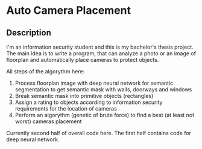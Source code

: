 # Auto Camera Placement

## Description

I'm an information security student and this is my bachelor's thesis project. The main idea is to write a program, 
that can analyze a photo or an image of floorplan and automatically place cameras to protect objects.

All steps of the algorythm here:

1. Process floorplan image with deep neural network for semantic segmentation to get semantic mask with walls,
doorways and windows
2. Break semantic mask into primitive objects (rectangles)
3. Assign a rating to objects according to information security requirements for the location of cameras
4. Perform an algorythm (genetic of brute force) to find a best (at least not worst) cameras placement

Currently second half of overall code here. The first half contains code for deep neural network.
